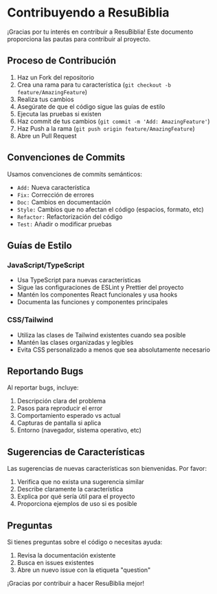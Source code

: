 # Contribuyendo a ResuBiblia

¡Gracias por tu interés en contribuir a ResuBiblia! Este documento proporciona las pautas para contribuir al proyecto.

## Proceso de Contribución

1. Haz un Fork del repositorio
2. Crea una rama para tu característica (`git checkout -b feature/AmazingFeature`)
3. Realiza tus cambios
4. Asegúrate de que el código sigue las guías de estilo
5. Ejecuta las pruebas si existen
6. Haz commit de tus cambios (`git commit -m 'Add: AmazingFeature'`)
7. Haz Push a la rama (`git push origin feature/AmazingFeature`)
8. Abre un Pull Request

## Convenciones de Commits

Usamos convenciones de commits semánticos:

- `Add:` Nueva característica
- `Fix:` Corrección de errores
- `Doc:` Cambios en documentación
- `Style:` Cambios que no afectan el código (espacios, formato, etc)
- `Refactor:` Refactorización del código
- `Test:` Añadir o modificar pruebas

## Guías de Estilo

### JavaScript/TypeScript
- Usa TypeScript para nuevas características
- Sigue las configuraciones de ESLint y Prettier del proyecto
- Mantén los componentes React funcionales y usa hooks
- Documenta las funciones y componentes principales

### CSS/Tailwind
- Utiliza las clases de Tailwind existentes cuando sea posible
- Mantén las clases organizadas y legibles
- Evita CSS personalizado a menos que sea absolutamente necesario

## Reportando Bugs

Al reportar bugs, incluye:

1. Descripción clara del problema
2. Pasos para reproducir el error
3. Comportamiento esperado vs actual
4. Capturas de pantalla si aplica
5. Entorno (navegador, sistema operativo, etc)

## Sugerencias de Características

Las sugerencias de nuevas características son bienvenidas. Por favor:

1. Verifica que no exista una sugerencia similar
2. Describe claramente la característica
3. Explica por qué sería útil para el proyecto
4. Proporciona ejemplos de uso si es posible

## Preguntas

Si tienes preguntas sobre el código o necesitas ayuda:

1. Revisa la documentación existente
2. Busca en issues existentes
3. Abre un nuevo issue con la etiqueta "question"

¡Gracias por contribuir a hacer ResuBiblia mejor!

